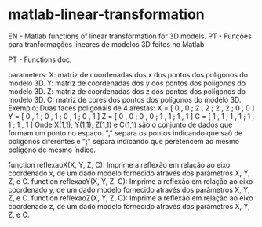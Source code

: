 # matlab-linear-transformation
EN - Matlab functions of linear transformation for 3D models.
PT - Funções para tranformações lineares de modelos 3D feitos no Matlab

PT - Functions doc:

parameters:
X: matriz de coordenadas dos x dos pontos dos polígonos do modelo 3D.
Y: matriz de coordenadas dos y dos pontos dos polígonos do modelo 3D.
Z: matriz de coordenadas dos z dos pontos dos polígonos do modelo 3D.
C: matriz de cores dos pontos dos polígonos do modelo 3D.
Exemplo: Duas faces poligonais de 4 arestas:
X = [ 0 , 0 ; 2 , 2 ; 2 , 2 ; 0 , 0 ]
Y = [ 0 , 1 ; 0 , 1 ; 0 , 1 ; 0 , 1 ]
Z = [ 0 , 0 ; 0 , 0 ; 1 , 1 ; 1 , 1 ]
C = [ 1 , 1 ; 1 , 1 ; 1 , 1 ; 1 , 1 ]
Onde X(1,1), Y(1,1), Z(1,1) e C(1,1) são o conjunto de dados que formam um ponto no espaço.
"," separa os pontos indicando que saõ de polígonos diferentes e ";" separa indicando que peretencem ao mesmo polígono de mesmo índice.

function reflexaoX(X, Y, Z, C):
Imprime a reflexão em relação ao eixo coordenado x, de um dado modelo fornecido através dos parâmetros X, Y, Z, e C.
function reflexaoY(X, Y, Z, C):
Imprime a reflexão em relação ao eixo coordenado y, de um dado modelo fornecido através dos parâmetros X, Y, Z, e C.
function reflexaoZ(X, Y, Z, C):
Imprime a reflexão em relação ao eixo coordenado z, de um dado modelo fornecido através dos parâmetros X, Y, Z, e C.
